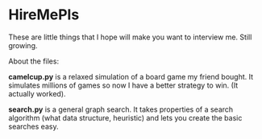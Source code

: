 # HireMePls
These are little things that I hope will make you want to interview me. Still growing. 

About the files:
  
  **camelcup.py** is a relaxed simulation of a board game my friend bought. 
    It simulates millions of games so now I have a better strategy to win. (It actually worked).
  
  **search.py** is a general graph search. 
    It takes properties of a search algorithm (what data structure, heuristic) and lets you create the basic searches easy.
        

    
